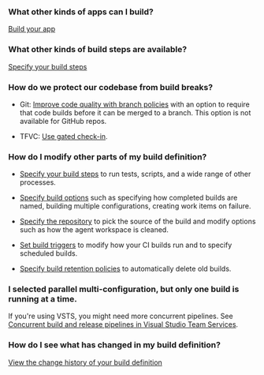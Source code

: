 ### What other kinds of apps can I build?

[Build your app](../apps/index.md)

### What other kinds of build steps are available?

[Specify your build steps](../define/build.md)


### How do we protect our codebase from build breaks?

* Git: [Improve code quality with branch policies](../../git/branch-policies.md) with an option to require that code builds before it can be merged to a branch.  This option is not available for GitHub repos.

* TFVC: [Use gated check-in](../define/triggers.md#gated).


### How do I modify other parts of my build definition?

* [Specify your build steps](../define/build.md) to run tests, scripts, and a wide range of other processes.

* [Specify build options](../define/options.md) such as specifying how completed builds are named, building multiple configurations, creating work items on failure.

* [Specify the repository](../define/repository.md) to pick the source of the build and modify options such as how the agent workspace is cleaned.

* [Set build triggers](../define/triggers.md) to modify how your CI builds run and to specify scheduled builds.

* [Specify build retention policies](../concepts/policies/retention.md) to automatically delete old builds.


### I selected parallel multi-configuration, but only one build is running at a time.

If you're using VSTS, you might need more concurrent pipelines. See [Concurrent build and release pipelines in Visual Studio Team Services](../concepts/licensing/concurrent-pipelines-ts.md).


### How do I see what has changed in my build definition?

[View the change history of your build definition](../define/history.md)
